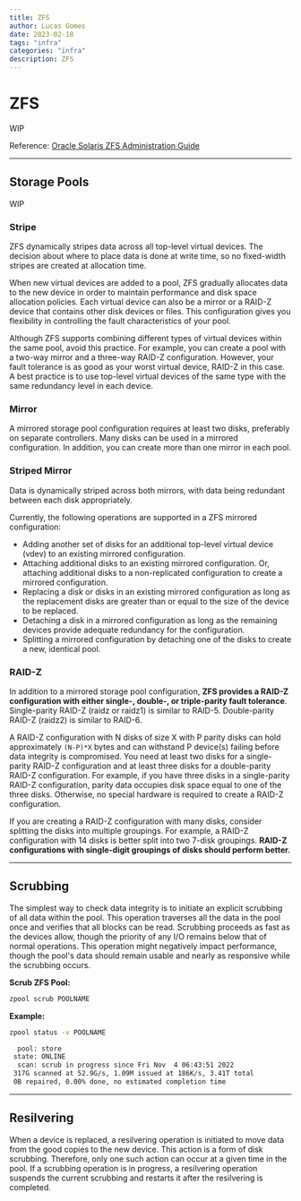```yaml
---
title: ZFS
author: Lucas Gomes
date: 2023-02-18
tags: "infra"
categories: "infra"
description: ZFS
---
```


# ZFS

WIP

Reference: [Oracle Solaris ZFS Administration Guide](https://docs.oracle.com/cd/E19253-01/819-5461/index.html)

---

## Storage Pools

WIP

### Stripe

ZFS dynamically stripes data across all top-level virtual devices. The decision about where to place data is done at write time, so no fixed-width stripes are created at allocation time.

When new virtual devices are added to a pool, ZFS gradually allocates data to the new device in order to maintain performance and disk space allocation policies. Each virtual device can also be a mirror or a RAID-Z device that contains other disk devices or files. This configuration gives you flexibility in controlling the fault characteristics of your pool.

Although ZFS supports combining different types of virtual devices within the same pool, avoid this practice. For example, you can create a pool with a two-way mirror and a three-way RAID-Z configuration. However, your fault tolerance is as good as your worst virtual device, RAID-Z in this case. A best practice is to use top-level virtual devices of the same type with the same redundancy level in each device.

### Mirror

A mirrored storage pool configuration requires at least two disks, preferably on separate controllers. Many disks can be used in a mirrored configuration. In addition, you can create more than one mirror in each pool.

### Striped Mirror

Data is dynamically striped across both mirrors, with data being redundant between each disk appropriately.

Currently, the following operations are supported in a ZFS mirrored configuration:

- Adding another set of disks for an additional top-level virtual device (vdev) to an existing mirrored configuration.
- Attaching additional disks to an existing mirrored configuration. Or, attaching additional disks to a non-replicated configuration to create a mirrored configuration.
- Replacing a disk or disks in an existing mirrored configuration as long as the replacement disks are greater than or equal to the size of the device to be replaced.
- Detaching a disk in a mirrored configuration as long as the remaining devices provide adequate redundancy for the configuration.
- Splitting a mirrored configuration by detaching one of the disks to create a new, identical pool.

### RAID-Z

In addition to a mirrored storage pool configuration, **ZFS provides a RAID-Z configuration with either single-, double-, or triple-parity fault tolerance**. Single-parity RAID-Z (raidz or raidz1) is similar to RAID-5. Double-parity RAID-Z (raidz2) is similar to RAID-6.

A RAID-Z configuration with N disks of size X with P parity disks can hold approximately `(N-P)*X` bytes and can withstand P device(s) failing before data integrity is compromised. You need at least two disks for a single-parity RAID-Z configuration and at least three disks for a double-parity RAID-Z configuration. For example, if you have three disks in a single-parity RAID-Z configuration, parity data occupies disk space equal to one of the three disks. Otherwise, no special hardware is required to create a RAID-Z configuration.

If you are creating a RAID-Z configuration with many disks, consider splitting the disks into multiple groupings. For example, a RAID-Z configuration with 14 disks is better split into two 7-disk groupings. **RAID-Z configurations with single-digit groupings of disks should perform better.**

---

## Scrubbing

The simplest way to check data integrity is to initiate an explicit scrubbing of all data within the pool. This operation traverses all the data in the pool once and verifies that all blocks can be read. Scrubbing proceeds as fast as the devices allow, though the priority of any I/O remains below that of normal operations. This operation might negatively impact performance, though the pool's data should remain usable and nearly as responsive while the scrubbing occurs.

**Scrub ZFS Pool:**

```bash
zpool scrub POOLNAME
```

**Example:**

```bash
zpool status -v POOLNAME

  pool: store
 state: ONLINE
  scan: scrub in progress since Fri Nov  4 06:43:51 2022
 317G scanned at 52.9G/s, 1.09M issued at 186K/s, 3.41T total
 0B repaired, 0.00% done, no estimated completion time
```

---

## Resilvering

When a device is replaced, a resilvering operation is initiated to move data from the good copies to the new device. This action is a form of disk scrubbing. Therefore, only one such action can occur at a given time in the pool. If a scrubbing operation is in progress, a resilvering operation suspends the current scrubbing and restarts it after the resilvering is completed.
